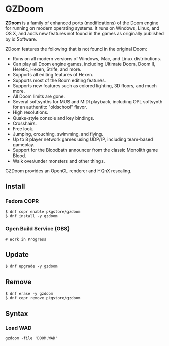 # GZDoom

**ZDoom** is a family of enhanced ports (modifications) of the Doom engine for
running on modern operating systems. It runs on Windows, Linux, and OS X, and
adds new features not found in the games as originally published by id Software.

ZDoom features the following that is not found in the original Doom:

- Runs on all modern versions of Windows, Mac, and Linux distributions.
- Can play all Doom engine games, including Ultimate Doom, Doom II, Heretic, Hexen, Strife, and more.
- Supports all editing features of Hexen.
- Supports most of the Boom editing features.
- Supports new features such as colored lighting, 3D floors, and much more.
- All Doom limits are gone.
- Several softsynths for MUS and MIDI playback, including OPL softsynth for an authentitc "oldschool" flavor.
- High resolutions.
- Quake-style console and key bindings.
- Crosshairs.
- Free look.
- Jumping, crouching, swimming, and flying.
- Up to 8 player network games using UDP/IP, including team-based gameplay.
- Support for the Bloodbath announcer from the classic Monolith game Blood.
- Walk over/under monsters and other things.

GZDoom provides an OpenGL renderer and HQnX rescaling.

## Install

### Fedora COPR

```
$ dnf copr enable pkgstore/gzdoom
$ dnf install -y gzdoom
```

### Open Build Service (OBS)

```
# Work in Progress
```

## Update

```
$ dnf upgrade -y gzdoom
```

## Remove

```
$ dnf erase -y gzdoom
$ dnf copr remove pkgstore/gzdoom
```

## Syntax

### Load WAD

```
gzdoom -file 'DOOM.WAD'
```
